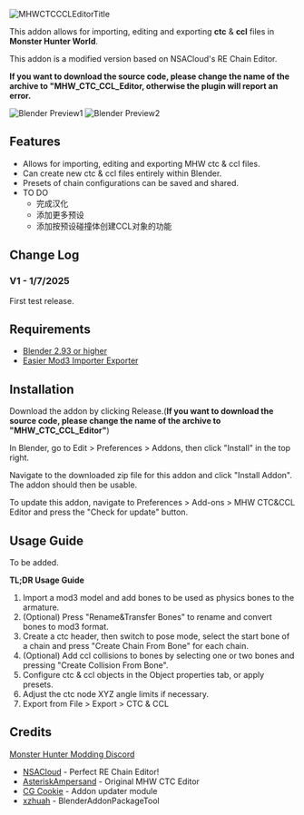 ![MHWCTCCCLEditorTitle](https://github.com/user-attachments/assets/4254e640-cc60-4c0b-ab03-f2e59975712e)

This addon allows for importing, editing and exporting **ctc** & **ccl** files in **Monster Hunter World**.

This addon is a modified version based on NSACloud's RE Chain Editor.  

**If you want to download the source code, please change the name of the archive to "MHW_CTC_CCL_Editor, otherwise the plugin will report an error.**

![Blender Preview1](https://github.com/user-attachments/assets/b8656635-cb54-4d55-b921-db5ae2be02ab)
![Blender Preview2](https://github.com/user-attachments/assets/20d699cf-ee8e-49ac-9231-7a6a069cdf85)

## Features
 - Allows for importing, editing and exporting MHW ctc & ccl files.
 - Can create new ctc & ccl files entirely within Blender.
 - Presets of chain configurations can be saved and shared.
 - TO DO
     - 完成汉化
     - 添加更多预设
     - 添加按预设碰撞体创建CCL对象的功能

## Change Log
 
### V1 - 1/7/2025

First test release.

## Requirements
* [Blender 2.93 or higher](https://www.blender.org/download/)
* [Easier Mod3 Importer Exporter](https://github.com/chikichikibangbang/Easier_Mod3_Importer_Exporter)

## Installation
Download the addon by clicking Release.(**If you want to download the source code, please change the name of the archive to "MHW_CTC_CCL_Editor"**)

In Blender, go to Edit > Preferences > Addons, then click "Install" in the top right.

Navigate to the downloaded zip file for this addon and click "Install Addon". The addon should then be usable.

To update this addon, navigate to Preferences > Add-ons > MHW CTC&CCL Editor and press the "Check for update" button.

## Usage Guide

To be added.

**TL;DR Usage Guide**

1. Import a mod3 model and add bones to be used as physics bones to the armature.
2. (Optional) Press "Rename&Transfer Bones" to rename and convert bones to mod3 format.
3. Create a ctc header, then switch to pose mode, select the start bone of a chain and press "Create Chain From Bone" for each chain. 
4. (Optional) Add ccl collisions to bones by selecting one or two bones and pressing "Create Collision From Bone".
5. Configure ctc & ccl objects in the Object properties tab, or apply presets.
6. Adjust the ctc node XYZ angle limits if necessary.
7. Export from File > Export > CTC & CCL

 ## Credits
[Monster Hunter Modding Discord](https://discord.gg/gJwMdhK)
- [NSACloud](https://github.com/NSACloud) - Perfect RE Chain Editor! 
- [AsteriskAmpersand](https://github.com/AsteriskAmpersand) - Original MHW CTC Editor
- [CG Cookie](https://github.com/CGCookie) - Addon updater module
- [xzhuah](https://github.com/xzhuah) - BlenderAddonPackageTool
